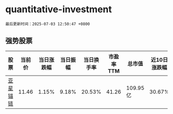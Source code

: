 # quantitative-investment

`最后更新时间：2025-07-03 12:50:47 +0800`

## 强势股票

|股票|当前价|当日涨跌幅|当日振幅|当日换手率|市盈率TTM|总市值|近10日涨跌幅|
|----|----|----|----|----|----|----|----|
|[亚星锚链](https://xueqiu.com/S/SH601890)|11.46|1.15%|9.18%|20.53%|41.26|109.95亿|30.67%|
